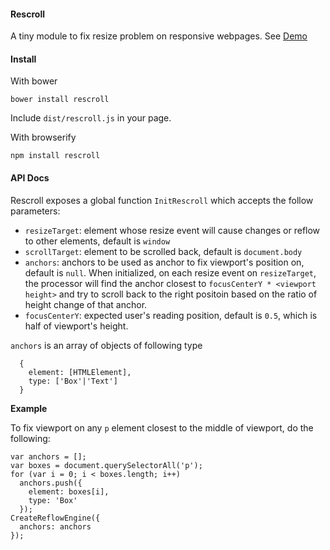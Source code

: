 #### Rescroll

A tiny module to fix resize problem on responsive webpages.
See [Demo](marani.github.io/rescroll)

#### Install

With bower
```
bower install rescroll
```
Include `dist/rescroll.js` in your page.


With browserify
```
npm install rescroll
```

#### API Docs

Rescroll exposes a global function `InitRescroll` which accepts the follow parameters:
- `resizeTarget`: element whose resize event will cause changes or reflow to other elements, default is `window`
- `scrollTarget`: element to be scrolled back, default is `document.body`
- `anchors`: anchors to be used as anchor to fix viewport's position on, default is `null`. When initialized, on each resize event on `resizeTarget`, the processor will find the anchor closest to `focusCenterY * <viewport height>` and try to scroll back to the right positoin based on the ratio of height change of that anchor.
- `focusCenterY`: expected user's reading position, default is `0.5`, which is half of viewport's height.

`anchors` is an array of objects of following type
```
  {
    element: [HTMLElement],
    type: ['Box'|'Text']
  }
```

**Example**

To fix viewport on any `p` element closest to the middle of viewport, do the following:
```
var anchors = [];
var boxes = document.querySelectorAll('p');
for (var i = 0; i < boxes.length; i++)
  anchors.push({
    element: boxes[i],
    type: 'Box'
  });
CreateReflowEngine({
  anchors: anchors
});
```
